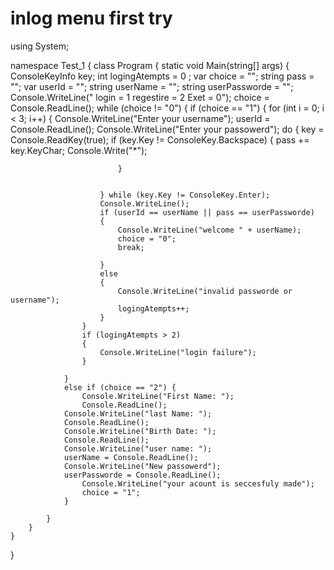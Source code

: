 # inlog menu first try 
using System;

namespace Test_1
{
    class Program
    {
        static void Main(string[] args)
        {
            ConsoleKeyInfo key;
            int logingAtempts = 0 ;
            var choice = "";
            string pass = "";
            var userId = "";
            string userName = "";
            string userPassworde = "";
            Console.WriteLine(" login = 1  regestire = 2     Exet = 0");
            choice = Console.ReadLine();
            while (choice != "0")
            {
                if (choice == "1")
                {
                    for (int i = 0; i < 3; i++)
                    {
                        Console.WriteLine("Enter your username");
                        userId = Console.ReadLine();
                        Console.WriteLine("Enter your passowerd");
                        do
                        {
                            key = Console.ReadKey(true);
                            if (key.Key != ConsoleKey.Backspace)
                            {
                                pass += key.KeyChar;
                                Console.Write("*");

                            }


                        } while (key.Key != ConsoleKey.Enter);
                        Console.WriteLine();
                        if (userId == userName || pass == userPassworde)
                        {
                            Console.WriteLine("welcome " + userName);
                            choice = "0";
                            break;

                        }
                        else
                        {
                            Console.WriteLine("invalid passworde or username");
                            logingAtempts++;
                        }
                    }
                    if (logingAtempts > 2)
                    {
                        Console.WriteLine("login failure");
                    }

                }
                else if (choice == "2") { 
                    Console.WriteLine("First Name: ");
                    Console.ReadLine();
                Console.WriteLine("last Name: ");
                Console.ReadLine();
                Console.WriteLine("Birth Date: ");
                Console.ReadLine();
                Console.WriteLine("user name: ");
                userName = Console.ReadLine();
                Console.WriteLine("New passowerd");
                userPassworde = Console.ReadLine();
                    Console.WriteLine("your acount is seccesfuly made");
                    choice = "1";
                }

            }
        }
    }

}
